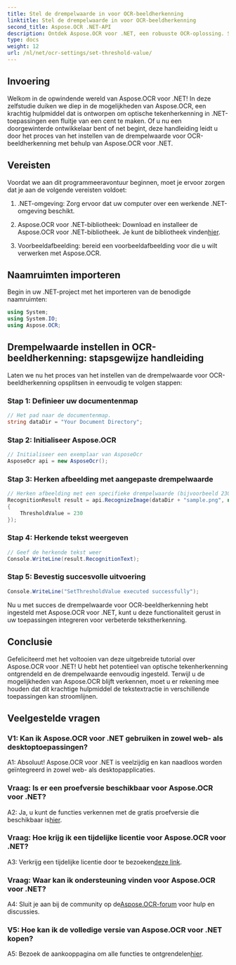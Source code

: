 ```yaml
---
title: Stel de drempelwaarde in voor OCR-beeldherkenning
linktitle: Stel de drempelwaarde in voor OCR-beeldherkenning
second_title: Aspose.OCR .NET-API
description: Ontdek Aspose.OCR voor .NET, een robuuste OCR-oplossing. Stel moeiteloos aangepaste drempelwaarden in. Verbeter de tekstherkenning in uw toepassingen.
type: docs
weight: 12
url: /nl/net/ocr-settings/set-threshold-value/
---
```

## Invoering

Welkom in de opwindende wereld van Aspose.OCR voor .NET! In deze zelfstudie duiken we diep in de mogelijkheden van Aspose.OCR, een krachtig hulpmiddel dat is ontworpen om optische tekenherkenning in .NET-toepassingen een fluitje van een cent te maken. Of u nu een doorgewinterde ontwikkelaar bent of net begint, deze handleiding leidt u door het proces van het instellen van de drempelwaarde voor OCR-beeldherkenning met behulp van Aspose.OCR voor .NET.

## Vereisten

Voordat we aan dit programmeeravontuur beginnen, moet je ervoor zorgen dat je aan de volgende vereisten voldoet:

1. .NET-omgeving: Zorg ervoor dat uw computer over een werkende .NET-omgeving beschikt.

2.  Aspose.OCR voor .NET-bibliotheek: Download en installeer de Aspose.OCR voor .NET-bibliotheek. Je kunt de bibliotheek vinden[hier](https://releases.aspose.com/ocr/net/).

3. Voorbeeldafbeelding: bereid een voorbeeldafbeelding voor die u wilt verwerken met Aspose.OCR.

## Naamruimten importeren

Begin in uw .NET-project met het importeren van de benodigde naamruimten:

```csharp
using System;
using System.IO;
using Aspose.OCR;
```

## Drempelwaarde instellen in OCR-beeldherkenning: stapsgewijze handleiding

Laten we nu het proces van het instellen van de drempelwaarde voor OCR-beeldherkenning opsplitsen in eenvoudig te volgen stappen:

### Stap 1: Definieer uw documentenmap

```csharp
// Het pad naar de documentenmap.
string dataDir = "Your Document Directory";
```

### Stap 2: Initialiseer Aspose.OCR

```csharp
// Initialiseer een exemplaar van AsposeOcr
AsposeOcr api = new AsposeOcr();
```

### Stap 3: Herken afbeelding met aangepaste drempelwaarde

```csharp
// Herken afbeelding met een specifieke drempelwaarde (bijvoorbeeld 230)
RecognitionResult result = api.RecognizeImage(dataDir + "sample.png", new RecognitionSettings
{
    ThresholdValue = 230
});
```

### Stap 4: Herkende tekst weergeven

```csharp
// Geef de herkende tekst weer
Console.WriteLine(result.RecognitionText);
```

### Stap 5: Bevestig succesvolle uitvoering

```csharp
Console.WriteLine("SetThresholdValue executed successfully");
```

Nu u met succes de drempelwaarde voor OCR-beeldherkenning hebt ingesteld met Aspose.OCR voor .NET, kunt u deze functionaliteit gerust in uw toepassingen integreren voor verbeterde tekstherkenning.

## Conclusie

Gefeliciteerd met het voltooien van deze uitgebreide tutorial over Aspose.OCR voor .NET! U hebt het potentieel van optische tekenherkenning ontgrendeld en de drempelwaarde eenvoudig ingesteld. Terwijl u de mogelijkheden van Aspose.OCR blijft verkennen, moet u er rekening mee houden dat dit krachtige hulpmiddel de tekstextractie in verschillende toepassingen kan stroomlijnen.

## Veelgestelde vragen

### V1: Kan ik Aspose.OCR voor .NET gebruiken in zowel web- als desktoptoepassingen?

A1: Absoluut! Aspose.OCR voor .NET is veelzijdig en kan naadloos worden geïntegreerd in zowel web- als desktopapplicaties.

### Vraag: Is er een proefversie beschikbaar voor Aspose.OCR voor .NET?

 A2: Ja, u kunt de functies verkennen met de gratis proefversie die beschikbaar is[hier](https://releases.aspose.com/).

### Vraag: Hoe krijg ik een tijdelijke licentie voor Aspose.OCR voor .NET?

 A3: Verkrijg een tijdelijke licentie door te bezoeken[deze link](https://purchase.aspose.com/temporary-license/).

### Vraag: Waar kan ik ondersteuning vinden voor Aspose.OCR voor .NET?

 A4: Sluit je aan bij de community op de[Aspose.OCR-forum](https://forum.aspose.com/c/ocr/16) voor hulp en discussies.

### V5: Hoe kan ik de volledige versie van Aspose.OCR voor .NET kopen?

 A5: Bezoek de aankooppagina om alle functies te ontgrendelen[hier](https://purchase.aspose.com/buy).
